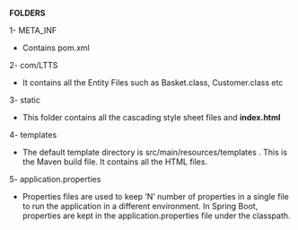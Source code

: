 **FOLDERS**

1- META_INF
   - Contains pom.xml
   
2- com/LTTS
   - It contains all the Entity Files such as Basket.class, Customer.class etc
   
3- static
   - This folder contains all the cascading style sheet files and **index.html**
   
4- templates
   - The default template directory is src/main/resources/templates . This is the Maven build file. It contains all the HTML files.
   
5- application.properties
   - Properties files are used to keep ‘N’ number of properties in a single file to run the application in a different environment. In Spring Boot, properties are kept in the application.properties file under the classpath.

